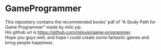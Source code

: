 # GameProgrammer
This repository contains the recommended books' pdf of "A Study Path for Game Programmer" made by milo yip.  
His github url is https://github.com/miloyip/game-programmer.  
Hope you guys well, and hope I could create some fantastic games and bring people happiness.
